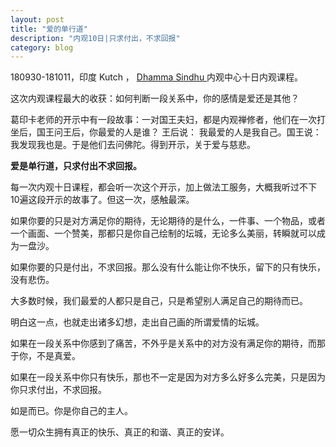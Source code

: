 ```yaml
---
layout: post
title: "爱的单行道"
description: "内观10日|只求付出，不求回报"
category: blog
---
```




180930-181011，印度 Kutch ， [Dhamma Sindhu ](http://www.sindhu.dhamma.org) 内观中心十日内观课程。

这次内观课程最大的收获：如何判断一段关系中，你的感情是爱还是其他？

葛印卡老师的开示中有一段故事：一对国王夫妇，都是内观禅修者，他们在一次打坐后，国王问王后，你最爱的人是谁？ 王后说： 我最爱的人是我自己。国王说：我发现我也是。于是他们去问佛陀。得到开示，关于爱与慈悲。


**爱是单行道，只求付出不求回报。**

每一次内观十日课程，都会听一次这个开示，加上做法工服务，大概我听过不下10遍这段开示的故事了。但这一次，感触最深。

如果你要的只是对方满足你的期待，无论期待的是什么，一件事、一个物品，或者一个画面、一个赞美，那都只是你自己绘制的坛城，无论多么美丽，转瞬就可以成为一盘沙。

如果你要的只是付出，不求回报。那么没有什么能让你不快乐，留下的只有快乐，没有悲伤。

大多数时候，我们最爱的人都只是自己，只是希望别人满足自己的期待而已。

明白这一点，也就走出诸多幻想，走出自己画的所谓爱情的坛城。

如果在一段关系中你感到了痛苦，不外乎是关系中的对方没有满足你的期待，而那于你，不是真爱。

如果在一段关系中你只有快乐，那也不一定是因为对方多么好多么完美，只是因为你只求付出，不求回报。

如是而已。你是你自己的主人。


愿一切众生拥有真正的快乐、真正的和谐、真正的安详。

